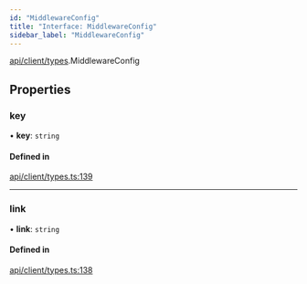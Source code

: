 ```yaml
---
id: "MiddlewareConfig"
title: "Interface: MiddlewareConfig"
sidebar_label: "MiddlewareConfig"
---
```


[api/client/types](../../../../../modules/API/Client/Types/Types.md).MiddlewareConfig

## Properties

### key

• **key**: `string`

#### Defined in

[api/client/types.ts:139](https://github.com/PolymeshAssociation/polymesh-sdk/blob/8a9158669/src/api/client/types.ts#L139)

___

### link

• **link**: `string`

#### Defined in

[api/client/types.ts:138](https://github.com/PolymeshAssociation/polymesh-sdk/blob/8a9158669/src/api/client/types.ts#L138)

